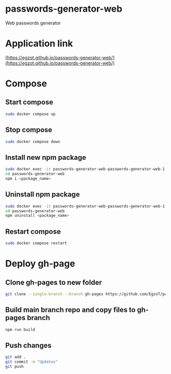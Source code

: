 # passwords-generator-web

Web passwords generator

# Application link

[https://egzot.github.io/passwords-generator-web/](https://egzot.github.io/passwords-generator-web/)

# Compose

## Start compose

```sh
sudo docker compose up
```

## Stop compose

```sh
sudo docker compose down
```

## Install new npm package

```sh
sudo docker exec -it passwords-generator-web-passwords-generator-web-1 bash
cd passwords-generator-web
npm i <package_name>
```

## Uninstall npm package

```sh
sudo docker exec -it passwords-generator-web-passwords-generator-web-1 bash
cd passwords-generator-web
npm uninstall <package_name>
```

## Restart compose

```sh
sudo docker compose restart
```

# Deploy gh-page

## Clone gh-pages to new folder

```sh
git clone --single-branch --branch gh-pages https://github.com/EgzoT/passwords-generator-web.git
```

## Build main branch repo and copy files to gh-pages branch

```sh
npm run build
```

## Push changes

```sh
git add .
git commit -m "Updates"
git push
```
